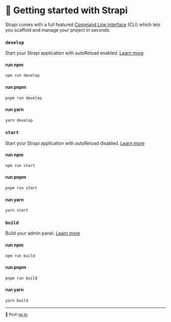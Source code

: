 # 🚀 Getting started with Strapi

Strapi comes with a full featured [Command Line Interface](https://docs.strapi.io/dev-docs/cli) (CLI) which lets you scaffold and manage your project in seconds.

### `develop`

Start your Strapi application with autoReload enabled. [Learn more](https://docs.strapi.io/dev-docs/cli#strapi-develop)

#### run npm

```bash
npm run develop
```

#### run pnpm

```bash
pnpm run develop
```

#### run yarn

```bash
yarn develop
```

### `start`

Start your Strapi application with autoReload disabled. [Learn more](https://docs.strapi.io/dev-docs/cli#strapi-start)

#### run npm

```bash
npm run start
```

#### run pnpm

```bash
pnpm run start
```

#### run yarn

```bash
yarn start
```

### `build`

Build your admin panel. [Learn more](https://docs.strapi.io/dev-docs/cli#strapi-build)

#### run npm

```bash
npm run build
```

#### run pnpm

```bash
pnpm run build
```

#### run yarn

```bash
yarn build
```

---

<sub>🤫 Psst! [go to](https://strapi.io/careers).</sub>
